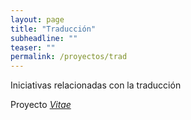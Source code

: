 ```yaml
---
layout: page
title: "Traducción"
subheadline: ""
teaser: ""
permalink: /proyectos/trad
---
```

Iniciativas relacionadas con la traducción

Proyecto [*Vitae*](https://alfonsodepalencia.github.io/Vitae/)